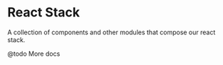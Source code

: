 React Stack
===========

A collection of components and other modules that compose our react stack.

@todo More docs
